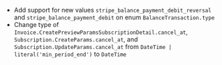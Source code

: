 * Add support for new values `stripe_balance_payment_debit_reversal` and `stripe_balance_payment_debit` on enum `BalanceTransaction.type`
* Change type of `Invoice.CreatePreviewParamsSubscriptionDetail.cancel_at`, `Subscription.CreateParams.cancel_at`, and `Subscription.UpdateParams.cancel_at` from `DateTime | literal('min_period_end')` to `DateTime`